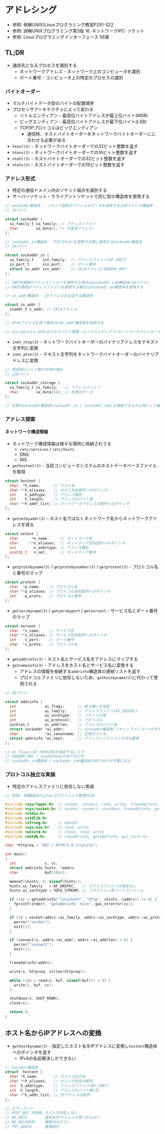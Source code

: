 # アドレシング
- 参照: 例解UNIX/Linuxプログラミング教室P291-322
- 参照: 詳解UNIXプログラミング第3版 16. ネットワークIPC: ソケット
- 参照: Linuxプログラミングインターフェース 56章

## TL;DR
- 通信先となるプロセスを識別する
  - ネットワークアドレス - ネットワーク上のコンピュータを識別
  - ポート番号 - コンピュータ上の特定のプロセスの識別

### バイトオーダー
- マルチバイトデータ型のバイトの配置順序
- プロセッサアーキテクチャによって変わる
  - リトルエンディアン - 最高位バイトアドレスが最上位バイト(MSB)
  - ビッグエンディアン - 最高位バイトアドレスが最下位バイト(LSB)
  - TCP/IPプロトコルはビッグエンディアン
    - 通信時、ホストバイトオーダーをネットワークバイトオーダーにに合わせる必要がある
- `htonl(3)` - ネットワークバイトオーダーでの32ビット整数を返す
- `htons(3)` - ネットワークバイトオーダーでの16ビット整数を返す
- `ntohl(3)` - ホストバイトオーダーでの32ビット整数を返す
- `ntohs(3)` - ホストバイトオーダーでの16ビット整数を返す

### アドレス形式
- 特定の通信ドメイン内のソケット端点を識別する
- サーバーソケット・クライアントソケットで同じ型の構造体を使用する

```c
// sockaddr構造体 - ソケット固有のアドレスのデータを保存する汎用アドレス構造体
// 16バイト

struct sockaddr {
  sa_family_t sa_family; // アドレスファミリ
  char        sa_data[]; // 可変長アドレス
};
```

```c
// sockaddr_in構造体 - TCP(IPv4)を使用する際に使用するsockaddr構造体
// 16バイト

struct sockaddr_in {
  sa_family_t    sin_family;  // アドレスファミリ(AF_INET)
  in_port_t      sin_port;    // ポート番号
  struct in_addr sin_addr;    // IPv4アドレス(INADDR_ANY)
};

// INET6領域のアドレスファミリを使用する場合はsockaddr_in6構造体(28バイト)
// UNIX領域のアドレスファミリを使用する場合はsockaddr_un構造体を使用する
```

```c
// in_addr構造体 - IPアドレスを記述する構造体

struct in_addr {
  inaddr_t s_addr; // IPv4アドレス
};

// IPv6アドレスを扱う場合はin6_addr構造体を使用する

// sin_portとs_addrはマルチバイト整数・ビッグエンディアン(ネットワークバイトオーダ)
```
- `inet_ntop(3)` - ネットワークバイトオーダーのバイナリアドレスをテキスト文字列に変換
- `inet_pton(3)` - テキスト文字列をネットワークバイトオーダーのバイナリアドレスに変換

```c
// 受信時にバイト数が不明の場合
// 128バイト

struct sockaddr_storage {
  sa_family_t ss_family;   // アドレスファミリ
  char        sa_data[14]; // 任意のデータ
};

// 任意のsockaddr構造体(sockaddr_in / sockaddr_in6)を格納できる入れ物として機能する
```

### アドレス探索
#### ネットワーク構成情報
- ネットワーク構成情報は様々な場所に格納されうる
  - `/etc/services` / `/etc/hosts`
  - DNS
  - NIS
- `gethostent(3)` - 当該コンピュータシステムのホストデータベースファイルを取得

```c
struct hostent {
  char  *h_name;      // ホスト名
  char **h_aliases;   // ホスト別名配列へのポインタ
  int    h_addtype;   // アドレス種別
  int    h_length;    // アドレスのバイト長
  char **h_addr_list; // ネットワークアドレスの配列へのポインタ
};
```

- `getnetbyaddr(3)` - ホスト名ではなくネットワーク名からネットワークアドレスを得る

```c
struct netent {
  char      *n_name;     // ネットワーク名
  char     **n_aliases;  // ネットワーク別名配列へのポインタ
  int        n_addrtype; // アドレス種別
  uint32_t   n_net;      // ネットワーク番号
};
```

- `getprotobyname(3)` / `getprotobynumber(3)` / `getprotent(3)` - プロトコル名と番号のマップ

```c
struct protent {
  char  *p_name;    // プロトコル名
  char **p_aliases; // プロトコル別名配列へのポインタ
  int    p_proto;   // プロトコル番号
};
```

- `getservbyname(3)` / `getservbyport` / `getservent` - サービス名とポート番号のマップ

```c
struct servent {
  char  *s_name;    // サービス名
  char **s_aliases; // サービス別名配列へのポインタ
  int    s_port;    // ポート番号
  char  *s_proto;   // プロトコル名
};
```

- `getaddrinfo(3)` - ホスト名とサービス名をアドレスにマップする
- `getnameinfo(3)` - アドレスをホスト名とサービス名に変換する
  - アドレスの情報を格納する`addrinfo`構造体の連結リストを返す
  - プロトコルファミリに依存しないため、`gethostbyname(3)`に代わって使用される

```c
// 48バイト

struct addrinfo {
  int             ai_flags;      // 振る舞いを指定
  int             ai_family;     // アドレスファミリ(AF_UNSPEC)
  int             ai_socktype;   // ソケットの型
  int             ai_protocol;   // プロトコル
  socklen_t       ai_addrlen;    // アドレスのバイト長
  struct sockaddr *ai_addr;      // sockaddr構造体(ソケットアドレス)へのポインタ
  char            *ai_canonname; // 正規ホスト名
  struct addrinfo *ai_next;      // アドレスリンクリストの次の要素
};

// ai_flagsにAI_PASSIVEを指定することで
// INADDR_ANY / inaddr6anyの切り分けや
// sockaddr_in構造体 / sockaddr_in6構造体の切り分けが不要になる
```

### プロトコル独立な実装
- 特定のアドレスファミリに依存しない実装

```c
// 参照: 例解UNIX/Linuxプログラミング教室P320

#include <sys/types.h>  // socket, connect, read, write, freeaddrinfo, getaddrinfo, gai_strerror
#include <sys/socket.h> // socket, connect, shutdown, freeaddrinfo, getaddrinfo, gai_strerror
#include <stdio.h>
#include <stdlib.h>
#include <string.h>     // memset
#include <sys/uio.h>    // read, write
#include <unistd.h>     // close, read, write
#include <netdb.h>      // reeaddrinfo, getaddrinfo, gai_strerror

char *httpreq = "GET / HTTP/1.0 \r\n\r\n";

int main()
{
  int             s, cc;
  struct addrinfo hints, *addrs;
  char            buf[1024];

  memset(&hints, 0, sizeof(hints));
  hints.ai_family   = AF_UNSPEC;   // アドレスファミリの規定なし
  hints.ai_socktype = SOCK_STREAM; // コネクション型バイトストリーム

  if ((cc = getaddrinfo("localhost", "http", &hints, &addrs)) != 0) {
    fprintf(stderr, "getaddrinfo' %s\n", gai_strerror(cc));
  }

  if ((s = socket(addrs->ai_family, addrs->ai_socktype, addrs->ai_protocol)) < 0) {
    perror("socket");
    exit(1);
  }

  if (connect(s, addrs->ai_addr, addrs->ai_addrlen) < 0) {
    perror("connect");
    exit(1);
  }

  freeaddrinfo(addrs);

  write(s, httpreq, strlen(httpreq));

  while ((cc = read(s, buf, sizeof(buf))) > 0) {
    write(1, buf, cc);
  }

  shutdown(s, SHUT_RDWR);
  close(s);

  return 0;
}
```

## ホスト名からIPアドレスへの変換
- `gethostbyname(3)` - 指定したホスト名をIPアドレスに変換し`hostent`構造体へのポインタを返す
  - IPv4の名前解決しかできない
```c
// hostent構造体
struct  hostent {
  char *h_name;       // ホストの正式名
  char **h_aliases;   // ホストの別名の配列
  int  h_addrtype;    // アドレスファミリ(AF_INET)
  int  h_length;      // アドレスのバイト数(4)
  char **h_addr_list; // IPアドレスの配列
};

// エラーコード
// HOST_NOT_FOUND ホストが存在しない
// NO_DATA        適切なIPアドレスが見つからない
// NO_RECOVERY    検索中のエラー
// TRY_AGAIN      要再試行
```
